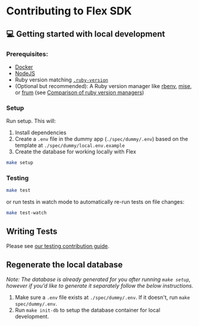 # Contributing to Flex SDK

## 💻 Getting started with local development

### Prerequisites:

- [Docker](https://www.docker.com/)
- [NodeJS](https://nodejs.org)
- Ruby version matching [`.ruby-version`](./.ruby-version)
- (Optional but recommended): A Ruby version manager like [rbenv](https://github.com/rbenv/rbenv), [mise](https://mise.jdx.dev/getting-started.html), or [frum](https://github.com/TaKO8Ki/frum) (see [Comparison of ruby version managers](https://github.com/rbenv/rbenv/wiki/Comparison-of-version-managers))

### Setup

Run setup. This will:

1. Install dependencies
2. Create a `.env` file in the dummy app (`./spec/dummy/.env`) based on the template at `./spec/dummy/local.env.example`
3. Create the database for working locally with Flex

```bash
make setup
```

### Testing

```bash
make test
```

or run tests in watch mode to automatically re-run tests on file changes:

```bash
make test-watch
```

## Writing Tests

Please see [our testing contribution guide](./CONTRIBUTING-testing.md).

## Regenerate the local database

_Note: The database is already generated for you after running `make setup`, however if you'd like to generate it separately follow the below instructions._

1. Make sure a `.env` file exists at `./spec/dummy/.env`. If it doesn't, run `make spec/dummy/.env`.
2. Run `make init-db` to setup the database container for local development.
